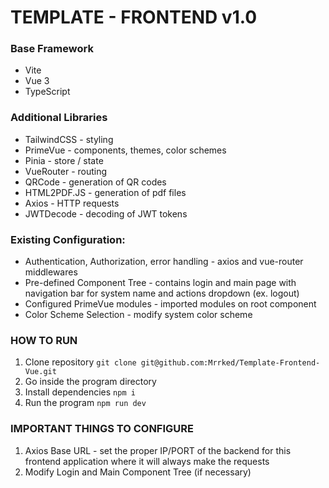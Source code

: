 # TEMPLATE - FRONTEND  v1.0
###  Base Framework
 - Vite
 - Vue 3
 - TypeScript

### Additional Libraries
- TailwindCSS - styling
- PrimeVue - components, themes, color schemes
- Pinia - store / state
- VueRouter - routing
- QRCode - generation of QR codes
- HTML2PDF.JS - generation of pdf files
- Axios - HTTP requests
- JWTDecode - decoding of JWT tokens

### Existing Configuration:
- Authentication, Authorization, error handling - axios and vue-router middlewares
- Pre-defined Component Tree - contains login and main page with navigation bar for system name and actions dropdown (ex. logout)
- Configured PrimeVue modules - imported modules on root component
- Color Scheme Selection - modify system color scheme

### HOW TO RUN

 1. Clone repository
	  `git clone git@github.com:Mrrked/Template-Frontend-Vue.git`
 2. Go inside the program directory
 3. Install dependencies
	 `npm i`
 4. Run the program
	 `npm run dev`
 
### IMPORTANT THINGS TO CONFIGURE

 1. Axios Base URL - set the proper IP/PORT of the backend for this frontend application where it will always make the requests
 2. Modify Login and Main Component Tree (if necessary)
